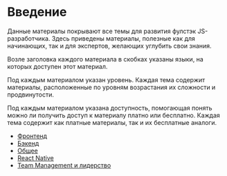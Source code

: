 # Введение

Данные материалы покрывают все темы для развития фулстэк JS-разработчика. Здесь приведены материалы, полезные как для начинающих, так и для экспертов, желающих углубить свои знания.

Возле заголовка каждого материала в скобках указаны языки, на которых доступен этот материал.

Под каждым материалом указан уровень. Каждая тема содержит материалы, расположенные по уровням возрастания их сложности и продвинутости.

Под каждым материалом указана доступность, помогающая понять можно ли получить доступ к материалу платно или бесплатно. Каждая тема содержит как платные материалы, так и их бесплатные аналоги.

- [Фронтенд](./frontend/README.md)
- [Бэкенд](./backend/README.md)
- [Общее](./general/README.md)
- [React Native](./react-native/README.md)
- [Team Management и лидерство](./team-management/README.md)